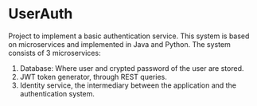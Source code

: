 # UserAuth
Project to implement a basic authentication service.
This system is based on microservices and implemented in Java and Python.
The system consists of 3 microservices:
1. Database: Where user and crypted password of the user are stored.
2. JWT token generator, through REST queries. 
3. Identity service, the intermediary between the application and the authentication system.
